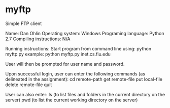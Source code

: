 # myftp
Simple FTP client

Name: Dan Ohlin
Operating system: Windows
Programing language: Python 2.7
Compiling instructions: N/A

Running instructions:
Start program from command line using: python myftp.py <ftpserver>
example: python myftp.py inet.cs.fiu.edu

User will then be prompted for user name and password. 

Upon successful login, user can enter the following commands (as delineated in the assignment):
cd remote-path
get remote-file
put local-file
delete remote-file
quit

User can also enter:
ls (to list files and folders in the current directory on the server)
pwd (to list the current working directory on the server)
